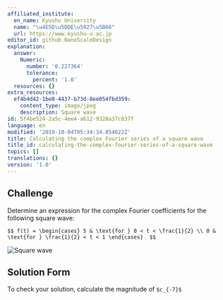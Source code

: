 ```yaml
---
affiliated_institute:
  en_name: Kyushu University
  name: "\u4E5D\u5DDE\u5927\u5B66"
  url: https://www.kyushu-u.ac.jp
editor_id: github.NanoScaleDesign
explanation:
  answer:
    Numeric:
      number: '0.227364'
      tolerance:
        percent: '1.0'
  resources: {}
extra_resources:
  ef4b4d42-1be0-4437-b73d-8ee054fbd359:
    content_type: image/jpeg
    description: Square wave
id: 5f4be524-2a5c-4ee4-a612-9328a37c837f
language: en
modified: '2019-10-04T05:34:34.854622Z'
title: Calculating the complex Fourier series of a square wave
title_id: calculating-the-complex-fourier-series-of-a-square-wave
topics: []
translations: {}
version: '1.0'
---
```


## Challenge
Determine an expression for the complex Fourier coefficients for the following square wave:

`$$
   f(t) =
   \begin{cases}
       5 & \text{for } 0 < t < \frac{1}{2} \\
       0 & \text{for } \frac{1}{2} < t < 1
   \end{cases} 
$$`

![Square wave](/api/v0/teachers/github.NanoScaleDesign/resources/public/ef4b4d42-1be0-4437-b73d-8ee054fbd359.jpeg/ef4b4d42-1be0-4437-b73d-8ee054fbd359.jpeg)

## Solution Form
To check your solution, calculate the magnitude of `$c_{-7}$`
